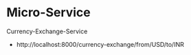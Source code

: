 # Micro-Service
Currency-Exchange-Service
   * http://localhost:8000/currency-exchange/from/USD/to/INR
